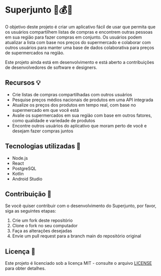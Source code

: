 
# Superjunto 🛒💰👥

O objetivo deste projeto é criar um aplicativo fácil de usar que permita que os usuários compartilhem listas de compras e encontrem outras pessoas em sua região para fazer compras em conjunto. Os usuários podem atualizar a lista com base nos preços do supermercado e colaborar com outros usuários para manter uma base de dados colaborativa para preços de supermercados na região.

Este projeto ainda está em desenvolvimento e está aberto a contribuições de desenvolvedores de software e designers.

## Recursos 💡

- Crie listas de compras compartilhadas com outros usuários
- Pesquise preços médios nacionais de produtos em uma API integrada
- Atualize os preços dos produtos em tempo real, com base no supermercado em que você está
- Avalie os supermercados em sua região com base em outros fatores, como qualidade e variedade de produtos
- Encontre outros usuários do aplicativo que moram perto de você e desejam fazer compras juntos

## Tecnologias utilizadas 🚀

- Node.js
- React
- PostgreSQL
- Kotlin
- Android Studio

## Contribuição 👥

Se você quiser contribuir com o desenvolvimento do Superjunto, por favor, siga as seguintes etapas:

1. Crie um fork deste repositório
2. Clone o fork no seu computador
3. Faça as alterações desejadas
4. Envie um pull request para a branch main do repositório original

## Licença 📜

Este projeto é licenciado sob a licença MIT - consulte o arquivo [LICENSE](LICENSE) para obter detalhes.

